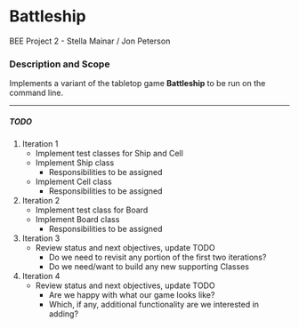 # Battleship
BEE Project 2 - Stella Mainar / Jon Peterson

### Description and Scope
Implements a variant of the tabletop game **Battleship** to be run on the command line.

---
##### TODO
1. Iteration 1
   * Implement test classes for Ship and Cell
   * Implement Ship class
     * Responsibilities to be assigned
   * Implement Cell class
     * Responsibilities to be assigned
2. Iteration 2
   * Implement test class for Board
   * Implement Board class
     * Responsibilities to be assigned
3. Iteration 3
   * Review status and next objectives, update TODO
     * Do we need to revisit any portion of the first two iterations?
     * Do we need/want to build any new supporting Classes
4. Iteration 4
   * Review status and next objectives, update TODO
     * Are we happy with what our game looks like?
     * Which, if any, additional functionality are we interested in adding?
